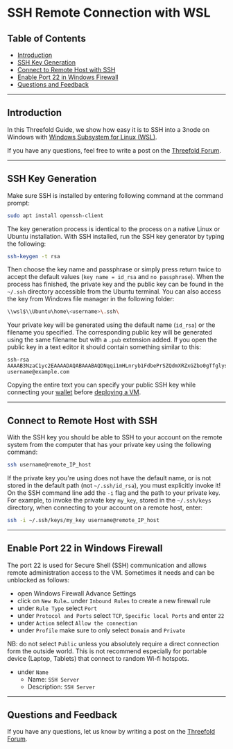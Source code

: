<h1> SSH Remote Connection with WSL </h1>

<h2> Table of Contents </h2>

- [Introduction](#introduction)
- [SSH Key Generation](#ssh-key-generation)
- [Connect to Remote Host with SSH](#connect-to-remote-host-with-ssh)
- [Enable Port 22 in Windows Firewall](#enable-port-22-in-windows-firewall)
- [Questions and Feedback](#questions-and-feedback)

***

## Introduction

In this Threefold Guide, we show how easy it is to SSH into a 3node on Windows with [Windows Subsystem for Linux (WSL)](https://ubuntu.com/wsl).

If you have any questions, feel free to write a post on the [Threefold Forum](http://forum.threefold.io/).
***
## SSH Key Generation

Make sure SSH is installed by entering following command at the command prompt:

```sh
sudo apt install openssh-client
```

The key generation process is identical to the process on a native Linux or Ubuntu installation.
With SSH installed, run the SSH key generator by typing the following:

```sh
ssh-keygen -t rsa
```

Then choose the key name and passphrase or simply press return twice to accept the default values (`key name = id_rsa` and `no passphrase`). 
When the process has finished, the private key and the public key can be found in the `~/.ssh` directory accessible from the Ubuntu terminal.
You can also access the key from Windows file manager in the following folder:

```sh
\\wsl$\\Ubuntu\home\<username>\.ssh\
```

Your private key will be generated using the default name (`id_rsa`) or the filename you specified.
The corresponding public key will be generated using the same filename but with a `.pub` extension added.
If you open the public key in a text editor it should contain something similar to this:

```
ssh-rsa AAAAB3NzaC1yc2EAAAADAQABAAABAQDNqqi1mHLnryb1FdbePrSZQdmXRZxGZbo0gTfglysq6KMNUNY2VhzmYN9JYW39yNtjhVxqfW6ewc+eHiL+IRRM1P5ecDAaL3V0ou6ecSurU+t9DR4114mzNJ5SqNxMgiJzbXdhR+j55GjfXdk0FyzxM3a5qpVcGZEXiAzGzhHytUV51+YGnuLGaZ37nebh3UlYC+KJev4MYIVww0tWmY+9GniRSQlgLLUQZ+FcBUjaqhwqVqsHe4F/woW1IHe7mfm63GXyBavVc+llrEzRbMO111MogZUcoWDI9w7UIm8ZOTnhJsk7jhJzG2GpSXZHmly/a/buFaaFnmfZ4MYPkgJD username@example.com
```

Copying the entire text you can specify your public SSH key while connecting your [wallet](./wallet_connector.md) before [deploying a VM](./vm_intro.md).
***
## Connect to Remote Host with SSH

With the SSH key you should be able to SSH to your account on the remote system from the computer that has your private key using the following command:

```sh
ssh username@remote_IP_host
```

If the private key you're using does not have the default name, or is not stored in the default path (not `~/.ssh/id_rsa`), you must explicitly invoke it!
On the SSH command line add the `-i` flag and the path to your private key.
For example, to invoke the private key `my_key`, stored in the `~/.ssh/keys` directory, when connecting to your account on a remote host, enter:

```sh
ssh -i ~/.ssh/keys/my_key username@remote_IP_host
```
***
## Enable Port 22 in Windows Firewall

The port 22 is used for Secure Shell (SSH) communication and allows remote administration access to the VM.
Sometimes it needs and can be unblocked as follows:

- open Windows Firewall Advance Settings
- click on `New Rule…` under `Inbound Rules` to create a new firewall rule
- under `Rule Type` select `Port`
- under `Protocol and Ports` select `TCP`, `Specific local Ports` and enter `22`
- under `Action` select `Allow the connection`
- under `Profile` make sure to only select `Domain` and `Private`

NB: do not select `Public` unless you absolutely require a direct connection form the outside world.
This is not recommend especially for portable device (Laptop, Tablets) that connect to random Wi-fi hotspots.

- under `Name`
  - Name: `SSH Server`
  - Description: `SSH Server`
***
## Questions and Feedback

If you have any questions, let us know by writing a post on the [Threefold Forum](http://forum.threefold.io/).